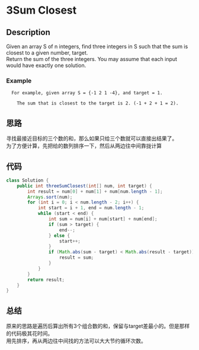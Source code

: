 # 3Sum Closest
## Description
Given an array S of n integers, find three integers in S such that the sum is closest to a given number, target.  
Return the sum of the three integers. You may assume that each input would have exactly one solution.
### Example
```
  For example, given array S = {-1 2 1 -4}, and target = 1.

    The sum that is closest to the target is 2. (-1 + 2 + 1 = 2).
```
## 思路
寻找最接近目标的三个数的和，那么如果只给三个数就可以直接出结果了。  
为了方便计算，先把给的数列排序一下，然后从两边往中间靠拢计算
## 代码
```java
class Solution {
    public int threeSumClosest(int[] num, int target) {
        int result = num[0] + num[1] + num[num.length - 1];
        Arrays.sort(num);
        for (int i = 0; i < num.length - 2; i++) {
            int start = i + 1, end = num.length - 1;
            while (start < end) {
                int sum = num[i] + num[start] + num[end];
                if (sum > target) {
                    end--;
                } else {
                    start++;
                }
                if (Math.abs(sum - target) < Math.abs(result - target)) {
                    result = sum;
                }
            }
        }
        return result;
    }
}
```
## 总结
原来的思路是遍历后算出所有3个组合数的和，保留与target差最小的。但是那样的代码极其花时间。  
用先排序，再从两边往中间找的方法可以大大节约循环次数。
